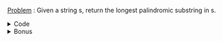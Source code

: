 [Problem](https://leetcode.com/problems/longest-palindromic-substring/) : Given a string s, return the longest palindromic substring in s.

<details>
<summary>Code</summary>

```
class Solution 
{
        public:
        string longestPalindrome(string s)
        {
                // Time : O(n^2);
                int i,j;
                int n=s.size();
                int dp[1000+1][1000+1]={0};
                // dp[i][j] represent 1 if string of length i ending at index j is palindrome
                // Otherwise 0;
                for(i=0;i<n+1;i++)
                {
                        // base case : strings of length 1 or 0 ending at any index would always be a palindrome;
                        dp[0][i]=1;
                        dp[1][i]=1;
                }
                int mx_len=1;
                string ans;
                int st=0,end=1;
                for(i=2;i<=n;i++)
                {
                        for(j=i;j<=n;j++)
                        {
                                
                                if(dp[i-2][j-1] && s[j-1] == s[j-i])
                                {
                                        // So
                                        // string of length i ending at index j is palindrome
                                        int len=i;
                                        if(len > mx_len)
                                        {
                                                st=j-i;
                                                end=j;
                                                mx_len=i;
                                        }
                                        dp[i][j]=1;
                                }
                        }
                }
                for(i=st;i<end;i++)
                        ans.push_back(s[i]);
                return ans;
        }
};
```
</details>

<details>
<summary>Bonus</summary>
        
[D. Maximum Sum of Products](https://codeforces.com/problemset/problem/1519/D)
</details>
